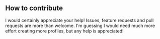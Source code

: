 ## How to contribute
I would certainly appreciate your help! Issues, feature requests and pull requests are more than welcome. I'm guessing I would need much more effort creating more profiles, but any help is appreciated!
